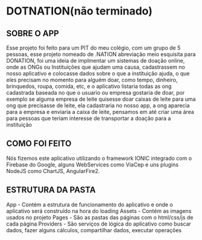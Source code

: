 # DOTNATION(não terminado)

## **SOBRE O APP**

Esse projeto foi feito para um PIT do meu colégio, com um grupo de 5 pessoas, esse projeto nomeado de .NATION abreviação meio esquisita para DONATION, foi uma ideia de implmentar um sistemas de doação online, onde as ONGs ou Instituições que ajudam uma causa, cadastrassem no nosso aplicativo e colocasse dados sobre o que a instituição ajuda, o que eles precisam no momento para alguém doar, como tempo, dinheiro, brinquedos, roupa, comida, etc, e o aplicativo listaria todas as ong cadastrada baseada no que o usuario ou empresa gostaria de doar, por exemplo se alguma empresa de leite quisesse doar caixas de leite para uma ong que precisasse de leite, ela cadastraria no nosso app, a ong aparecia para a empresa e enviaria a caixa de leite, pensamos em até criar uma área para pessoas que teriam interesse de transportar a doação para a instituição

## **COMO FOI FEITO**

Nós fizemos este aplicativo utilizando o framework IONIC integrado com o Firebase do Google, alguns WebServices como ViaCep e uns plugins NodeJS como ChartJS, AngularFire2.

## **ESTRUTURA DA PASTA**
App - Contém a estrutura de funcionamento do aplicativo e onde o aplicativo será construído na hora do loading
Assets - Contém as imagens usados no projeto
Pages - São as pastas das páginas com o html/css/js de cada página
Providers - São serviços de lógica do aplicativo como buscar dados, fazer alguns cálculos, compartilhar dados, executar operações
